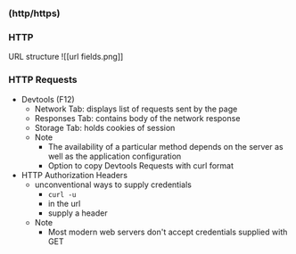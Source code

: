 ### (http/https)

### HTTP
URL structure
![[url fields.png]]

### HTTP Requests
- Devtools (F12)
	- Network Tab: displays list of requests sent by the page
	- Responses Tab: contains body of the network response
	- Storage Tab: holds cookies of session
	- Note
		- The availability of a particular method depends on the server as well as the application configuration
		- Option to copy Devtools Requests with curl format
- HTTP Authorization Headers
	- unconventional ways to supply credentials
		- `curl -u`
		- in the url
		- supply a header 
	- Note
		- Most modern web servers don't accept credentials supplied with GET
